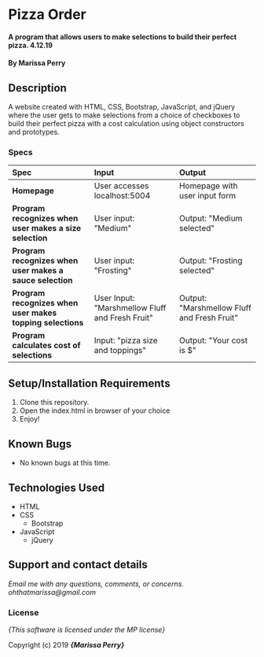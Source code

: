 # Pizza Order

#### A program that allows users to make selections to build their perfect pizza. 4.12.19

#### By **Marissa Perry**

## Description

A website created with HTML, CSS, Bootstrap, JavaScript, and jQuery where the user gets to make selections from a choice of checkboxes to build their perfect pizza with a cost calculation using object constructors and prototypes.


### Specs
| Spec | Input | Output |
| :-------------     | :------------- | :------------- |
| **Homepage** | User accesses localhost:5004 | Homepage with user input form |
| **Program recognizes when user makes a size selection** | User input: "Medium" | Output: "Medium selected" |
| **Program recognizes when user makes a sauce selection** | User input: "Frosting" | Output: "Frosting selected" |
| **Program recognizes when user makes topping selections**| User Input: "Marshmellow Fluff and Fresh Fruit" | Output: "Marshmellow Fluff and Fresh Fruit" |
| **Program calculates cost of selections**| Input: "pizza size and toppings" | Output: "Your cost is $" |



## Setup/Installation Requirements

1. Clone this repository.
2. Open the index.html in browser of your choice
3. Enjoy!

## Known Bugs
* No known bugs at this time.

## Technologies Used
* HTML
* CSS   
  * Bootstrap
* JavaScript
  * jQuery

## Support and contact details

_Email me with any questions, comments, or concerns. ohthatmarissa@gmail.com_

### License

*{This software is licensed under the MP license}*

Copyright (c) 2019 **_{Marissa Perry}_**
